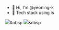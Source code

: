 - 👋 Hi, I’m @yeoning-k
- 🌱 Tech stack using is 
<!---
yeoning-k/yeoning-k is a ✨ special ✨ repository because its `README.md` (this file) appears on your GitHub profile.
You can click the Preview link to take a look at your changes.
--->

<img src="https://img.shields.io/badge/언어-색상?style=flat-square&logo=simpleicons에서 로고 이름&logoColor=white"/></a>&nbsp
<img src="https://img.shields.io/badge/HTML5-#E34F26?style=flat-square&logo=HTML5&logoColor=white"/></a>&nbsp

